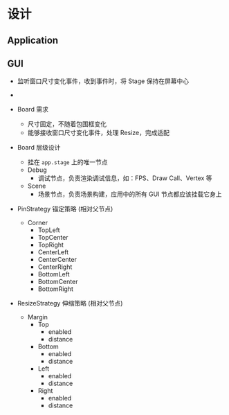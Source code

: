 # 设计

## Application

## GUI

- 监听窗口尺寸变化事件，收到事件时，将 Stage 保持在屏幕中心
- 

- Board 需求
    - 尺寸固定，不随着包围框变化
    - 能够接收窗口尺寸变化事件，处理 Resize，完成适配
- Board 层级设计
    - 挂在 `app.stage` 上的唯一节点
    - Debug
        - 调试节点，负责渲染调试信息，如：FPS、Draw Call、Vertex 等
    - Scene
        - 场景节点，负责场景构建，应用中的所有 GUI 节点都应该挂载它身上

- PinStrategy 锚定策略 (相对父节点)
    - Corner
        - TopLeft
        - TopCenter
        - TopRight
        - CenterLeft
        - CenterCenter
        - CenterRight
        - BottomLeft
        - BottomCenter
        - BottomRight

- ResizeStrategy 伸缩策略 (相对父节点)
    - Margin
        - Top
            - enabled
            - distance
        - Bottom
            - enabled
            - distance
        - Left
            - enabled
            - distance
        - Right
            - enabled
            - distance
